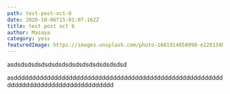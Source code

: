 ```yaml
---
path: test-post-oct-6
date: 2020-10-06T15:01:07.162Z
title: test post oct 6
author: Masaya
category: yess
featuredImage: https://images.unsplash.com/photo-1601914858098-e228134b7eb1?ixlib=rb-1.2.1&ixid=eyJhcHBfaWQiOjEyMDd9&auto=format&fit=crop&w=634&q=80QiOjEyMDd9&auto=format&fit=crop&w=634&q=80
---
```

asdsdsdsdsdsdsdsdsdsdsdsdsdsdsdsdsd

asdddddddddddddddddddddddddddddddddddddddddddddddddddddddddddddddddddddddddddddddddddddd